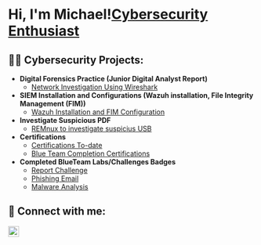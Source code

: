 <h1>Hi, I'm Michael!<a href="https://www.linkedin.com/in/michael-musoke/">Cybersecurity Enthusiast</a></h1>

<h2>👨‍💻 Cybersecurity Projects:</h2>

- <b>Digital Forensics Practice (Junior Digital Analyst Report)</b>
  - [Network Investigation Using Wireshark](https://github.com/Muts256/Digital-Forensics)
- <b>SIEM Installation and Configurations (Wazuh installation, File Integrity Management (FIM))</b>
  - [Wazuh Installation and FIM Configuration](https://github.com/joshmadakor1/4chan-Image-Analysis-Middleware-C964) 
- <b>Investigate Suspicious PDF</b>
  - [REMnux to investigate suspicius USB](https://github.com/joshmadakor1/Sentinel-Lab)
- <b>Certifications</b>
  - [Certifications To-date](https://github.com/joshmadakor1/Sentinel-Lab)
  - [Blue Team Completion Certifications](https://github.com/joshmadakor1/Sentinel-Lab)
- <b>Completed BlueTeam Labs/Challenges Badges</b>
  - [Report Challenge](https://github.com/joshmadakor1/Sentinel-Lab)
  - [Phishing Email](https://blueteamlabs.online/achievement/share/challenge/48999/10)
  - [Malware Analysis](https://github.com/joshmadakor1/Sentinel-Lab)
  



<h2> 🤳 Connect with me:</h2>

[<img align="left" alt="michael-musoke | LinkedIn" width="22px" src="https://cdn.jsdelivr.net/npm/simple-icons@v3/icons/linkedin.svg" />][linkedin]

[linkedin]: https://linkedin.com/in/michael-musoke

<!--
**Muts256/Muts256** is a ✨ _special_ ✨ repository because its `README.md` (this file) appears on your GitHub profile.

Here are some ideas to get you started:

- 🔭 I’m currently working on ...
- 🌱 I’m currently learning ...
- 👯 I’m looking to collaborate on ...
- 🤔 I’m looking for help with ...
- 💬 Ask me about ...
- 📫 How to reach me: ...
- 😄 Pronouns: ...
- ⚡ Fun fact: ...
-->

